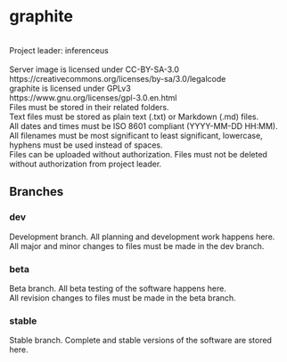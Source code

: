 # graphite
<br/>
Project leader: inferenceus<br/>
<br/>
Server image is licensed under CC-BY-SA-3.0<br/>
https://creativecommons.org/licenses/by-sa/3.0/legalcode
<br/>
graphite is licensed under GPLv3<br/>
https://www.gnu.org/licenses/gpl-3.0.en.html
<br/>
Files must be stored in their related folders.<br/>
Text files must be stored as plain text (.txt) or Markdown (.md) files.<br/>
All dates and times must be ISO 8601 compliant (YYYY-MM-DD HH:MM).<br/>
All filenames must be most significant to least significant, lowercase, hyphens must be used instead of spaces.<br/>
Files can be uploaded without authorization. Files must not be deleted without authorization from project leader.<br/>

## Branches
### dev
Development branch. All planning and development work happens here.<br/>
All major and minor changes to files must be made in the dev branch.<br/>

### beta
Beta branch. All beta testing of the software happens here.<br/>
All revision changes to files must be made in the beta branch.<br/>

### stable
Stable branch. Complete and stable versions of the software are stored here.<br/>
